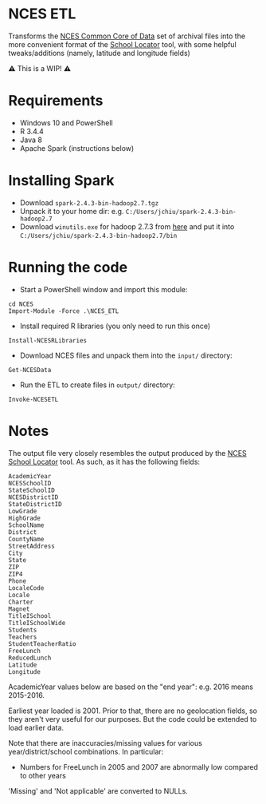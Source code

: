 
# NCES ETL

Transforms the [NCES Common Core of Data](https://nces.ed.gov/ccd/) set of
archival files into the more convenient format of the
[School Locator](https://nces.ed.gov/ccd/schoolsearch/) tool, with some
helpful tweaks/additions (namely, latitude and longitude fields)

:warning: This is a WIP! :warning:

# Requirements

- Windows 10 and PowerShell
- R 3.4.4
- Java 8
- Apache Spark (instructions below)

# Installing Spark

- Download `spark-2.4.3-bin-hadoop2.7.tgz`
- Unpack it to your home dir: e.g. `C:/Users/jchiu/spark-2.4.3-bin-hadoop2.7`
- Download `winutils.exe` for hadoop 2.7.3 from [here](https://github.com/cdarlint/winutils)
and put it into `C:/Users/jchiu/spark-2.4.3-bin-hadoop2.7/bin`

# Running the code

- Start a PowerShell window and import this module:

```
cd NCES
Import-Module -Force .\NCES_ETL
```

- Install required R libraries (you only need to run this once)

```
Install-NCESRLibraries
```

- Download NCES files and unpack them into the `input/` directory:

```
Get-NCESData
```

- Run the ETL to create files in `output/` directory:

```
Invoke-NCESETL
```

# Notes

The output file very closely resembles the output produced by the [NCES School Locator](https://nces.ed.gov/ccd/schoolsearch/) tool.
As such, as it has the following fields:

```
AcademicYear
NCESSchoolID
StateSchoolID
NCESDistrictID
StateDistrictID
LowGrade
HighGrade
SchoolName
District
CountyName
StreetAddress
City
State
ZIP
ZIP4
Phone
LocaleCode
Locale
Charter
Magnet
TitleISchool
TitleISchoolWide
Students
Teachers
StudentTeacherRatio
FreeLunch
ReducedLunch
Latitude
Longitude
```

AcademicYear values below are based on the "end year": e.g. 2016 means 2015-2016.

Earliest year loaded is 2001. Prior to that, there are no geolocation fields,
so they aren't very useful for our purposes. But the code could be extended to
load earlier data.

Note that there are inaccuracies/missing values for various year/district/school
combinations. In particular:
- Numbers for FreeLunch in 2005 and 2007 are abnormally low compared to other years

'Missing' and 'Not applicable' are converted to NULLs.
